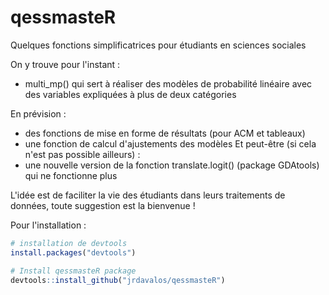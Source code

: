 # qessmasteR
Quelques fonctions simplificatrices pour étudiants en sciences sociales

On y trouve pour l'instant :
  - multi_mp() qui sert à réaliser des modèles de probabilité linéaire avec des variables expliquées à plus de deux catégories

En prévision : 
  - des fonctions de mise en forme de résultats (pour ACM et tableaux)
  - une fonction de calcul d'ajustements des modèles
Et peut-être (si cela n'est pas possible ailleurs) :
  - une nouvelle version de la fonction translate.logit() (package GDAtools) qui ne fonctionne plus

L'idée est de faciliter la vie des étudiants dans leurs traitements de données, toute suggestion est la bienvenue !

Pour l'installation :
```r
# installation de devtools
install.packages("devtools")

# Install qessmasteR package
devtools::install_github("jrdavalos/qessmasteR")
```

